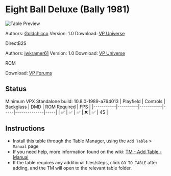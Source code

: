 ﻿# Eight Ball Deluxe (Bally 1981)

![Table Preview](../../images/vpx-eightballdeluxe.jpg)

Authors: [Goldchicco](https://vpuniverse.com/profile/23579-goldchicco/)
Version: 1.0
Download: [VP Universe](https://vpuniverse.com/files/file/6681-eight-ball-deluxe-bally-1981/)

DirectB2S

Authors: [jwkramer61](https://vpuniverse.com/profile/46356-jwkramer61/)
Version: 1.0
Download: [VP Universe](https://vpuniverse.com/files/file/12361-eight-ball-deluxe-bally-1981-3-screen-b2s-with-active-full-dmd-100/)

ROM

Download: [VP Forums](https://www.vpforums.org/index.php?app=downloads&showfile=259)

## Status 

Minimum VPX Standalone build: 10.8.0-1989-a764013
| Playfield | Controls | Backglass | DMD | ROM Required | FPS | 
|-----------|----------|-----------|-----|--------------|-----|
| :white_check_mark: | :white_check_mark: | :white_check_mark: | :x: | :white_check_mark: | 45 |

## Instructions

- Install this table through the Table Manager, using the `Add Table` > `Manual` page
- If you need help, more information found on the wiki: [TM - Add Table - Manual](https://github.com/LegendsUnchained/vpx-standalone-alp4k/wiki/%5B04%5D-%F0%9F%A7%A1-TM-%E2%80%90-Other-Features#add-table---manual)
- If the table requires any additional files/steps, click `GO TO TABLE` after adding, and the TM will open to the relevant table folder.

